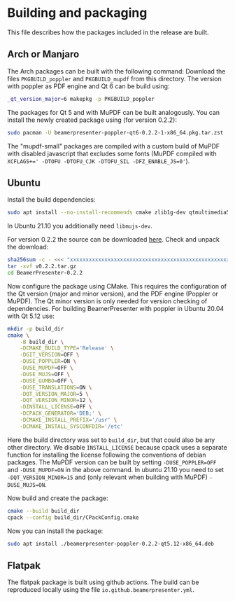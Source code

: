 # Building and packaging
This file describes how the packages included in the release are built.


## Arch or Manjaro
The Arch packages can be built with the following command:
Download the files `PKGBUILD_poppler` and `PKGBUILD_mupdf` from this directory.
The version with poppler as PDF engine and Qt 6 can be build using:
```sh
_qt_version_major=6 makepkg -p PKGBUILD_poppler
```
The packages for Qt 5 and with MuPDF can be built analogously.
You can install the newly created package using (for version 0.2.2):
```sh
sudo pacman -U beamerpresenter-poppler-qt6-0.2.2-1-x86_64.pkg.tar.zst
```
The "mupdf-small" packages are compiled with a custom build of MuPDF with disabled javascript that excludes some fonts (MuPDF compiled with `XCFLAGS+=' -DTOFU -DTOFU_CJK -DTOFU_SIL -DFZ_ENABLE_JS=0'`).


## Ubuntu
Install the build dependencies:
```sh
sudo apt install --no-install-recommends cmake zlib1g-dev qtmultimedia5-dev qttools5-dev libpoppler-qt5-dev libmupdf-dev libfreetype-dev libharfbuzz-dev libjpeg-dev libopenjp2-7-dev libjbig2dec0-dev
```
In Ubuntu 21.10 you additionally need `libmujs-dev`.

For version 0.2.2 the source can be downloaded [here](https://github.com/stiglers-eponym/BeamerPresenter/archive/refs/tags/v0.2.2.tar.gz).
Check and unpack the download:
```sh
sha256sum -c - <<< "xxxxxxxxxxxxxxxxxxxxxxxxxxxxxxxxxxxxxxxxxxxxxxxxxxxxxxxxxxxxxxxx v0.2.2.tar.gz"
tar -xvf v0.2.2.tar.gz
cd BeamerPresenter-0.2.2
```

Now configure the package using CMake. This requires the configuration of the Qt version (major and minor version), and the PDF engine (Poppler or MuPDF). The Qt minor version is only needed for version checking of dependencies.
For building BeamerPresenter with poppler in Ubuntu 20.04 with Qt 5.12 use:
```sh
mkdir -p build_dir
cmake \
    -B build_dir \
    -DCMAKE_BUILD_TYPE='Release' \
    -DGIT_VERSION=OFF \
    -DUSE_POPPLER=ON \
    -DUSE_MUPDF=OFF \
    -DUSE_MUJS=OFF \
    -DUSE_GUMBO=OFF \
    -DUSE_TRANSLATIONS=ON \
    -DQT_VERSION_MAJOR=5 \
    -DQT_VERSION_MINOR=12 \
    -DINSTALL_LICENSE=OFF \
    -DCPACK_GENERATOR='DEB;' \
    -DCMAKE_INSTALL_PREFIX='/usr' \
    -DCMAKE_INSTALL_SYSCONFDIR='/etc'
```
Here the build directory was set to `build_dir`, but that could also be any other directory.
We disable `INSTALL_LICENSE` because cpack uses a separate function for installing the license following the conventions of debian packages.
The MuPDF version can be built by setting `-DUSE_POPPLER=OFF` and `-DUSE_MUPDF=ON` in the above command.
In ubuntu 21.10 you need to set `-DQT_VERSION_MINOR=15` and (only relevant when building with MuPDF) `-DUSE_MUJS=ON`.

Now build and create the package:
```sh
cmake --build build_dir
cpack --config build_dir/CPackConfig.cmake
```

Now you can install the package:
```sh
sudo apt install ./beamerpresenter-poppler-0.2.2-qt5.12-x86_64.deb
```


## Flatpak
The flatpak package is built using github actions. The build can be reproduced locally using the file `io.github.beamerpresenter.yml`.
